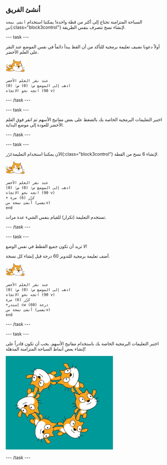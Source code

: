## أنشئ الفريق

السباحة المتزامنة تحتاج إلى أكثر من قطة واحدة! يمكننا استخدام `أنشئ نسخة من`{:class="block3control"} لإنشاء نسخ تتصرف بنفس الطريقة.

--- task ---

أولاً دعونا نضيف تعليمة برمجية للتأكد من أن القط يبدأ دائماً في نفس الموضع عند النقر على العلم الأخضر.

![الكائن السبّاح](images/swimmer-sprite.png)

```blocks3
عند نقر العلم الأخضر
اذهب إلى الموضع س: (0) ص: (0)
اتجه نحو الاتجاه (90 v)
```

--- /task ---

--- task ---

اختبر التعليمات البرمجية الخاصة بك بالضغط على بعض مفاتيح الأسهم ثم انقر فوق العلم الأخضر للعودة إلى موضع البداية.

--- /task ---

--- task ---

الآن يمكننا استخدام التعليمة`كرّر`{:class="block3control"} لإنشاء 6 نسخ من القطة.

![الكائن السبّاح](images/swimmer-sprite.png)

```blocks3
عند نقر العلم الأخضر
اذهب إلى الموضع س: (0) ص: (0)
اتجه نحو الاتجاه (90 v)
+ كرّر (6) مرة
أنشئ نسخة من (نفسيv)
end
```

تستخدم التعليمة (تكرار) للقيام بنفس الشيء عدة مرات.

--- /task ---

--- task ---

لا تريد أن تكون جميع القطط في نفس الوضع!

أضف تعليمة برمجية للتدوير 60 درجة قبل إنشاء كل نسخة.

![الكائن السبّاح](images/swimmer-sprite.png)

```blocks3
عند نقر العلم الأخضر
اذهب إلى الموضع س: (0) ص: (0)
اتجه نحو الاتجاه (90 v)
كرّر (6) مرة
+إستدر cw (60) درجة
أنشئ نسخة من (نفسيv)
end
```

--- /task ---

--- task ---

 اختبر التعليمات البرمجية الخاصة بك باستخدام مفاتيح الأسهم. يجب أن تكون قادراً على إنشاء بعض أنماط السباحة المتزامنة المذهلة!

![6 كائنات من القطط جميعها في مواقع ومواضع دوران مختلفة](images/swim-test-clones.png)

--- /task ---
